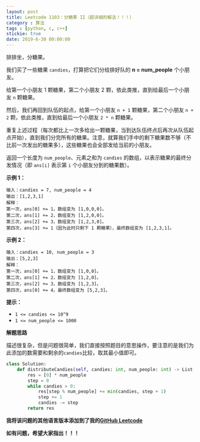 ```yaml
---
layout: post
title: Leetcode 1103：分糖果 II（超详细的解法！！！）
category : 算法
tags : [python, c, c++]
stickie: true
date: 2019-6-30 00:00:00
---
```


排排坐，分糖果。

我们买了一些糖果 `candies`，打算把它们分给排好队的 **n = num_people** 个小朋友。

给第一个小朋友 1 颗糖果，第二个小朋友 2 颗，依此类推，直到给最后一个小朋友 `n` 颗糖果。

然后，我们再回到队伍的起点，给第一个小朋友 `n + 1` 颗糖果，第二个小朋友 `n + 2` 颗，依此类推，直到给最后一个小朋友 `2 * n` 颗糖果。

重复上述过程（每次都比上一次多给出一颗糖果，当到达队伍终点后再次从队伍起点开始），直到我们分完所有的糖果。注意，就算我们手中的剩下糖果数不够（不比前一次发出的糖果多），这些糖果也会全部发给当前的小朋友。

返回一个长度为 `num_people`、元素之和为 `candies` 的数组，以表示糖果的最终分发情况（即 `ans[i]` 表示第 `i` 个小朋友分到的糖果数）。

**示例 1：**

```
输入：candies = 7, num_people = 4
输出：[1,2,3,1]
解释：
第一次，ans[0] += 1，数组变为 [1,0,0,0]。
第二次，ans[1] += 2，数组变为 [1,2,0,0]。
第三次，ans[2] += 3，数组变为 [1,2,3,0]。
第四次，ans[3] += 1（因为此时只剩下 1 颗糖果），最终数组变为 [1,2,3,1]。
```

**示例 2：**

```
输入：candies = 10, num_people = 3
输出：[5,2,3]
解释：
第一次，ans[0] += 1，数组变为 [1,0,0]。
第二次，ans[1] += 2，数组变为 [1,2,0]。
第三次，ans[2] += 3，数组变为 [1,2,3]。
第四次，ans[0] += 4，最终数组变为 [5,2,3]。 
```

**提示：**

- `1 <= candies <= 10^9`
- `1 <= num_people <= 1000`

**解题思路**

描述很复杂，但是问题很简单，我们直接按照题目的意思操作，要注意的是我们为此添加的数需要和剩余的`candies`比较，取其最小值即可。

```python
class Solution:
    def distributeCandies(self, candies: int, num_people: int) -> List[int]:
        res = [0] * num_people
        step = 0
        while candies > 0:
            res[step % num_people] += min(candies, step + 1)
            step += 1
            candies -= step
        return res
```

**我将该问题的其他语言版本添加到了我的[GitHub Leetcode](https://github.com/luliyucoordinate/Leetcode)**

**如有问题，希望大家指出！！！**
